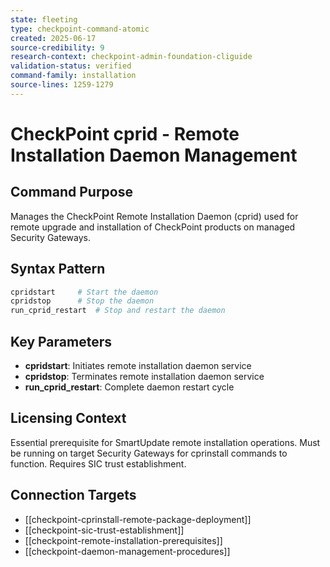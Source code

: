 ```yaml
---
state: fleeting
type: checkpoint-command-atomic
created: 2025-06-17
source-credibility: 9
research-context: checkpoint-admin-foundation-cliguide
validation-status: verified
command-family: installation
source-lines: 1259-1279
---
```


# CheckPoint cprid - Remote Installation Daemon Management

## Command Purpose
Manages the CheckPoint Remote Installation Daemon (cprid) used for remote upgrade and installation of CheckPoint products on managed Security Gateways.

## Syntax Pattern
```bash
cpridstart     # Start the daemon
cpridstop      # Stop the daemon
run_cprid_restart  # Stop and restart the daemon
```

## Key Parameters
- **cpridstart**: Initiates remote installation daemon service
- **cpridstop**: Terminates remote installation daemon service  
- **run_cprid_restart**: Complete daemon restart cycle

## Licensing Context
Essential prerequisite for SmartUpdate remote installation operations. Must be running on target Security Gateways for cprinstall commands to function. Requires SIC trust establishment.

## Connection Targets
- [[checkpoint-cprinstall-remote-package-deployment]]
- [[checkpoint-sic-trust-establishment]]
- [[checkpoint-remote-installation-prerequisites]]
- [[checkpoint-daemon-management-procedures]]